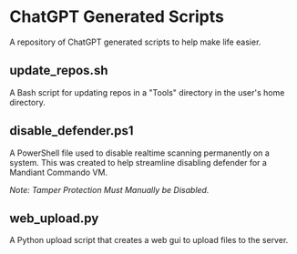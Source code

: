 # ChatGPT Generated Scripts
A repository of ChatGPT generated scripts to help make life easier.

## update_repos.sh ## 
A Bash script for updating repos in a "Tools" directory in the user's home directory.

## disable_defender.ps1 
A PowerShell file used to disable realtime scanning permanently on a system. This was created to help streamline disabling defender for a Mandiant Commando VM. 

*Note: Tamper Protection Must Manually be Disabled.*

## web_upload.py
A Python upload script that creates a web gui to upload files to the server.
